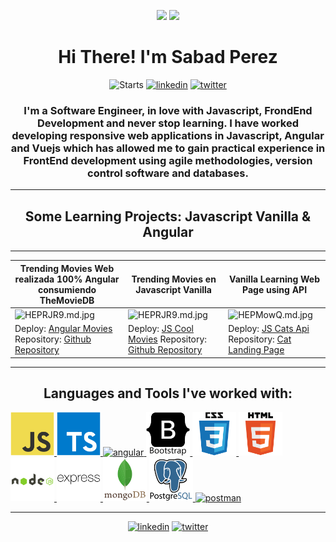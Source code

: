 <div align="center">
  
![](https://media.tenor.com/XDAe8PDHSIMAAAAd/downsign-qr-code.gif)
![](https://media.tenor.com/pPKOYQpTO8AAAAAM/monkey-developer.gif)

</div>
<div align="center"> <h1> Hi There! I'm Sabad Perez </h1> 


![Starts](https://img.shields.io/github/stars/meistter/CoolMovies?style=social "Starts")   [![linkedin](https://img.shields.io/badge/LinkedIn-%2B1-blue "linkedin")](https://www.linkedin.com/in/sabadperez/ "linkedin")    [![twitter](https://img.shields.io/twitter/follow/josuep723?style=social "twitter")](https://twitter.com/Josuep723 "twitter") 

<h3>I'm a Software Engineer, in love with Javascript, FrondEnd Development and never stop learning. I have worked developing responsive web applications in Javascript, Angular and Vuejs which has allowed me to gain practical experience in FrontEnd development using agile methodologies, version control software and databases. 
</h3>
  
</div>


<hr>

<div align="center"> <h2>Some Learning Projects: Javascript Vanilla & Angular </h2> </div>
<hr>

|Trending Movies Web realizada 100% Angular consumiendo TheMovieDB | Trending Movies en Javascript Vanilla | Vanilla Learning Web Page using API |
| ------------ | ------------ | ------------ |
|<img width="300px" src="https://iili.io/HEPRJR9.md.jpg" alt="HEPRJR9.md.jpg" border="0">  | <img width="500px" src="https://iili.io/HEPRJR9.md.jpg" alt="HEPRJR9.md.jpg" border="0">   | <img  width="500px" src="https://iili.io/HEPMowQ.md.jpg" alt="HEPMowQ.md.jpg" border="0">|
| Deploy: [Angular Movies](https://meistter.github.io/CoolMovies/#home "meistter.github.ip") Repository: [Github Repository](https://github.com/Meistter/CoolMovies/tree/Curso-3-Optimizacion "Github Repository") | Deploy: [JS Cool Movies](https://meistter.github.io/CoolMovies/#home "meistter.github.ip") Repository: [Github Repository](https://github.com/Meistter/CoolMovies/tree/Curso-3-Optimizacion "Github Repository") |  Deploy: [JS Cats Api](https://meistter.github.io/Consumo-De-Apis/ "meistter.github.ip") Repository: [Cat Landing Page](https://github.com/Meistter/Consumo-De-Apis "Github Repository") |

<hr>

<h2 align="center">Languages and Tools I've worked with:</h2>
<p align="left"><a href="https://developer.mozilla.org/en-US/docs/Web/JavaScript" target="_blank" rel="noreferrer"> <img src="https://raw.githubusercontent.com/devicons/devicon/master/icons/javascript/javascript-original.svg" alt="javascript" width="70" height="70"/> </a><a href="https://www.typescriptlang.org/" target="_blank" rel="noreferrer"> <img src="https://raw.githubusercontent.com/devicons/devicon/master/icons/typescript/typescript-original.svg" alt="typescript" width="70" height="70"/> </a> <a href="https://angular.io" target="_blank" rel="noreferrer"> <img src="https://angular.io/assets/images/logos/angular/angular.svg" alt="angular" width="70" height="70"/> <a href="https://getbootstrap.com" target="_blank" rel="noreferrer"> <img src="https://raw.githubusercontent.com/devicons/devicon/master/icons/bootstrap/bootstrap-plain-wordmark.svg" alt="bootstrap" width="70" height="70"/> </a> <a href="https://www.w3schools.com/css/" target="_blank" rel="noreferrer"> <img src="https://raw.githubusercontent.com/devicons/devicon/master/icons/css3/css3-original-wordmark.svg" alt="css3" width="70" height="70"/> <a href="https://www.w3.org/html/" target="_blank" rel="noreferrer"> <img src="https://raw.githubusercontent.com/devicons/devicon/master/icons/html5/html5-original-wordmark.svg" alt="html5" width="70" height="70"/> </a> <a href="https://nodejs.org" target="_blank" rel="noreferrer"> <img src="https://raw.githubusercontent.com/devicons/devicon/master/icons/nodejs/nodejs-original-wordmark.svg" alt="nodejs" width="70" height="70"/> </a> </a> <a href="https://expressjs.com" target="_blank" rel="noreferrer"> <img src="https://raw.githubusercontent.com/devicons/devicon/master/icons/express/express-original-wordmark.svg" alt="express" width="70" height="70"/> </a> <a href="https://www.mongodb.com/" target="_blank" rel="noreferrer"> <img src="https://raw.githubusercontent.com/devicons/devicon/master/icons/mongodb/mongodb-original-wordmark.svg" alt="mongodb" width="70" height="70"/> </a>  <a href="https://www.postgresql.org" target="_blank" rel="noreferrer"> <img src="https://raw.githubusercontent.com/devicons/devicon/master/icons/postgresql/postgresql-original-wordmark.svg" alt="postgresql" width="70" height="70"/> </a> <a href="https://postman.com" target="_blank" rel="noreferrer"> <img src="https://www.vectorlogo.zone/logos/getpostman/getpostman-icon.svg" alt="postman" width="70" height="70"/> </a>  </p>
  
<hr>

<div align="center">
  
[![linkedin](https://img.shields.io/badge/linkedin-0A66C2?style=for-the-badge&logo=linkedin&logoColor=white)](https://www.linkedin.com/in/sabadperez/)
[![twitter](https://img.shields.io/badge/twitter-1DA1F2?style=for-the-badge&logo=twitter&logoColor=white)](https://twitter.com/Josuep723)
</div>
